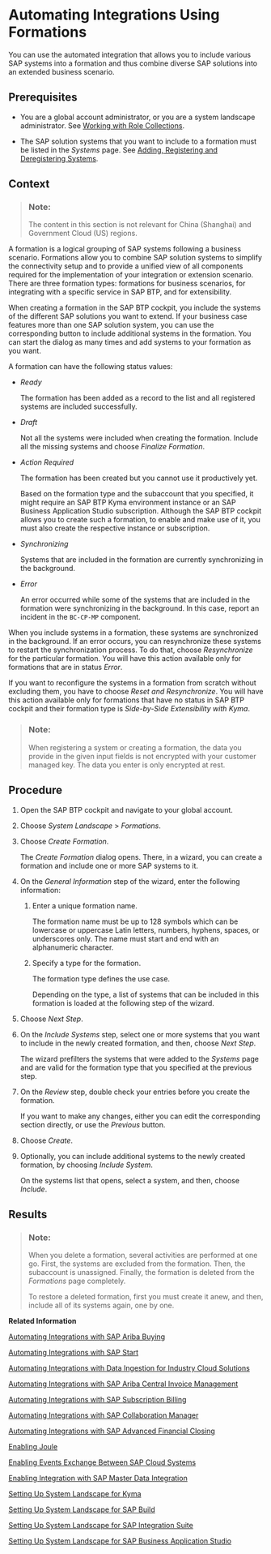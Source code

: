<!-- loio68b04fa73aa740cb96ed380a85a4761a -->

# Automating Integrations Using Formations

You can use the automated integration that allows you to include various SAP systems into a formation and thus combine diverse SAP solutions into an extended business scenario.



<a name="loio68b04fa73aa740cb96ed380a85a4761a__prereq_b4m_xrd_jlb"/>

## Prerequisites

-   You are a global account administrator, or you are a system landscape administrator. See [Working with Role Collections](../50-administration-and-ops/working-with-role-collections-393ea0b.md).

-   The SAP solution systems that you want to include to a formation must be listed in the *Systems* page. See [Adding, Registering and Deregistering Systems](adding-registering-and-deregistering-systems-2ffdaff.md).




## Context

> ### Note:  
> The content in this section is not relevant for China \(Shanghai\) and Government Cloud \(US\) regions.

A formation is a logical grouping of SAP systems following a business scenario. Formations allow you to combine SAP solution systems to simplify the connectivity setup and to provide a unified view of all components required for the implementation of your integration or extension scenario. There are three formation types: formations for business scenarios, for integrating with a specific service in SAP BTP, and for extensibility.

When creating a formation in the SAP BTP cockpit, you include the systems of the different SAP solutions you want to extend. If your business case features more than one SAP solution system, you can use the corresponding button to include additional systems in the formation. You can start the dialog as many times and add systems to your formation as you want.

A formation can have the following status values:

-   *Ready*

    The formation has been added as a record to the list and all registered systems are included successfully.

-   *Draft*

    Not all the systems were included when creating the formation. Include all the missing systems and choose *Finalize Formation*.

-   *Action Required*

    The formation has been created but you cannot use it productively yet.

    Based on the formation type and the subaccount that you specified, it might require an SAP BTP Kyma environment instance or an SAP Business Application Studio subscription. Although the SAP BTP cockpit allows you to create such a formation, to enable and make use of it, you must also create the respective instance or subscription.

-   *Synchronizing*

    Systems that are included in the formation are currently synchronizing in the background.

-   *Error*

    An error occurred while some of the systems that are included in the formation were synchronizing in the background. In this case, report an incident in the `BC-CP-MP` component.


When you include systems in a formation, these systems are synchronized in the background. If an error occurs, you can resynchronize these systems to restart the synchronization process. To do that, choose *Resynchronize* for the particular formation. You will have this action available only for formations that are in status *Error*.

If you want to reconfigure the systems in a formation from scratch without excluding them, you have to choose *Reset and Resynchronize*. You will have this action available only for formations that have no status in SAP BTP cockpit and their formation type is *Side-by-Side Extensibility with Kyma*.

> ### Note:  
> When registering a system or creating a formation, the data you provide in the given input fields is not encrypted with your customer managed key. The data you enter is only encrypted at rest.



## Procedure

1.  Open the SAP BTP cockpit and navigate to your global account.

2.  Choose *System Landscape* \> *Formations*.

3.  Choose *Create Formation*.

    The *Create Formation* dialog opens. There, in a wizard, you can create a formation and include one or more SAP systems to it.

4.  On the *General Information* step of the wizard, enter the following information:

    1.  Enter a unique formation name.

        The formation name must be up to 128 symbols which can be lowercase or uppercase Latin letters, numbers, hyphens, spaces, or underscores only. The name must start and end with an alphanumeric character.

    2.  Specify a type for the formation.

        The formation type defines the use case.

        Depending on the type, a list of systems that can be included in this formation is loaded at the following step of the wizard.


5.  Choose *Next Step*.

6.  On the *Include Systems* step, select one or more systems that you want to include in the newly created formation, and then, choose *Next Step*.

    The wizard prefilters the systems that were added to the *Systems* page and are valid for the formation type that you specified at the previous step.

7.  On the *Review* step, double check your entries before you create the formation.

    If you want to make any changes, either you can edit the corresponding section directly, or use the *Previous* button.

8.  Choose *Create*.

9.  Optionally, you can include additional systems to the newly created formation, by choosing *Include System*.

    On the systems list that opens, select a system, and then, choose *Include*.




<a name="loio68b04fa73aa740cb96ed380a85a4761a__result_ll5_vsd_jlb"/>

## Results

> ### Note:  
> When you delete a formation, several activities are performed at one go. First, the systems are excluded from the formation. Then, the subaccount is unassigned. Finally, the formation is deleted from the *Formations* page completely.
> 
> To restore a deleted formation, first you must create it anew, and then, include all of its systems again, one by one.

**Related Information**  


[Automating Integrations with SAP Ariba Buying](automating-integrations-with-sap-ariba-buying-3c98c84.md "")

[Automating Integrations with SAP Start](automating-integrations-with-sap-start-f7d3f5e.md "")

[Automating Integrations with Data Ingestion for Industry Cloud Solutions](automating-integrations-with-data-ingestion-for-industry-cloud-solutions-0b23a32.md "")

[Automating Integrations with SAP Ariba Central Invoice Management](automating-integrations-with-sap-ariba-central-invoice-management-27ca5c2.md "")

[Automating Integrations with SAP Subscription Billing](automating-integrations-with-sap-subscription-billing-08f42b2.md "")

[Automating Integrations with SAP Collaboration Manager](automating-integrations-with-sap-collaboration-manager-b4297f9.md "")

[Automating Integrations with SAP Advanced Financial Closing](automating-integrations-with-sap-advanced-financial-closing-46d0881.md "")

[Enabling Joule](enabling-joule-e208f1f.md "")

[Enabling Events Exchange Between SAP Cloud Systems](enabling-events-exchange-between-sap-cloud-systems-1592246.md "")

[Enabling Integration with SAP Master Data Integration](enabling-integration-with-sap-master-data-integration-9743f20.md "")

[Setting Up System Landscape for Kyma](setting-up-system-landscape-for-kyma-9154051.md "")

[Setting Up System Landscape for SAP Build](setting-up-system-landscape-for-sap-build-6424311.md "")

[Setting Up System Landscape for SAP Integration Suite](setting-up-system-landscape-for-sap-integration-suite-a14c276.md "")

[Setting Up System Landscape for SAP Business Application Studio](setting-up-system-landscape-for-sap-business-application-studio-272ca23.md "")

